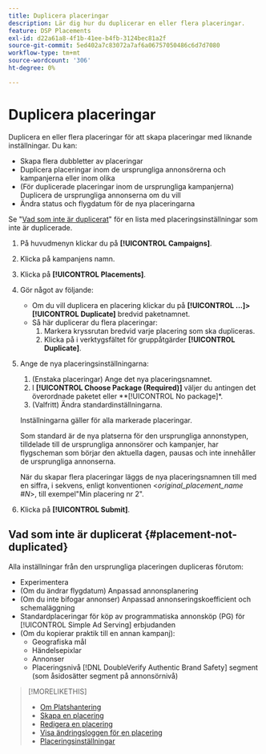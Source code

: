 ```yaml
---
title: Duplicera placeringar
description: Lär dig hur du duplicerar en eller flera placeringar.
feature: DSP Placements
exl-id: d22a61a8-4f1b-41ee-b4fb-3124bec81a2f
source-git-commit: 5ed402a7c83072a7af6a06757050486c6d7d7080
workflow-type: tm+mt
source-wordcount: '306'
ht-degree: 0%

---
```


# Duplicera placeringar

<!-- Some placements don't have this option. Clarify which placement types aren't eligible -- is it PG placements, or all placements using private inventory? And anything else? -->

Duplicera en eller flera placeringar för att skapa placeringar med liknande inställningar. Du kan:

* Skapa flera dubbletter av placeringar
* Duplicera placeringar inom de ursprungliga annonsörerna och kampanjerna eller inom olika
* (För duplicerade placeringar inom de ursprungliga kampanjerna) Duplicera de ursprungliga annonserna om du vill
* Ändra status och flygdatum för de nya placeringarna

Se &quot;[Vad som inte är duplicerat](#placement-not-duplicated)&quot; för en lista med placeringsinställningar som inte är duplicerade.

1. På huvudmenyn klickar du på **[!UICONTROL Campaigns]**.
1. Klicka på kampanjens namn.
1. Klicka på **[!UICONTROL Placements]**.
1. Gör något av följande:
   * Om du vill duplicera en placering klickar du på  **[!UICONTROL ...]>[!UICONTROL Duplicate]** bredvid paketnamnet.
   * Så här duplicerar du flera placeringar:
      1. Markera kryssrutan bredvid varje placering som ska dupliceras.
      1. Klicka på i verktygsfältet för gruppåtgärder **[!UICONTROL Duplicate]**.
1. Ange de nya placeringsinställningarna:
   1. (Enstaka placeringar) Ange det nya placeringsnamnet.
   1. I **[!UICONTROL Choose Package (Required)]** väljer du antingen det överordnade paketet eller **[!UICONTROL No package]*.
   1. (Valfritt) Ändra standardinställningarna.

   Inställningarna gäller för alla markerade placeringar.

   Som standard är de nya platserna för den ursprungliga annonstypen, tilldelade till de ursprungliga annonsörer och kampanjer, har flygscheman som börjar den aktuella dagen, pausas och inte innehåller de ursprungliga annonserna.

   När du skapar flera placeringar läggs de nya placeringsnamnen till med en siffra, i sekvens, enligt konventionen &lt;*original_placement_name #N*>, till exempel&quot;Min placering nr 2&quot;.

1. Klicka på **[!UICONTROL Submit]**.

## Vad som inte är duplicerat {#placement-not-duplicated}

Alla inställningar från den ursprungliga placeringen dupliceras förutom:

* Experimentera
* (Om du ändrar flygdatum) Anpassad annonsplanering
* (Om du inte bifogar annonser) Anpassad annonseringskoefficient och schemaläggning
* Standardplaceringar för köp av programmatiska annonsköp (PG) för [!UICONTROL Simple Ad Serving] erbjudanden
* (Om du kopierar praktik till en annan kampanj):
   * Geografiska mål
   * Händelsepixlar
   * Annonser
   * Placeringsnivå [!DNL DoubleVerify Authentic Brand Safety] segment (som åsidosätter segment på annonsörnivå)

>[!MORELIKETHIS]
>
>* [Om Platshantering](placement-about.md)
>* [Skapa en placering](placement-create.md)
>* [Redigera en placering](placement-edit.md)
>* [Visa ändringsloggen för en placering](placement-change-log.md)
>* [Placeringsinställningar](placement-settings.md)

